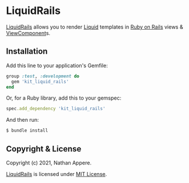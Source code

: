 [LiquidRails]: https://github.com/rubykit/liquid_rails
[Liquid]: https://shopify.github.io/liquid/
[ViewComponent]: https://github.com/github/view_component
[Ruby on Rails]: https://rubyonrails.org/

# LiquidRails

[LiquidRails] allows you to render [Liquid] templates in [Ruby on Rails] views & [ViewComponent]s.

## Installation

Add this line to your application's Gemfile:

```ruby
group :test, :development do
  gem 'kit_liquid_rails'
end
```

Or, for a Ruby library, add this to your gemspec:

```ruby
spec.add_dependency 'kit_liquid_rails'
```

And then run:

```bash
$ bundle install
```

## Copyright & License

Copyright (c) 2021, Nathan Appere.

[LiquidRails] is licensed under [MIT License](MIT_LICENSE.md).
